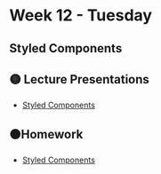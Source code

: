 # Week 12 - Tuesday

## Styled Components



## 🟡 Lecture Presentations
- [Styled Components](http://dc-houston.herokuapp.com/p2/React/StyledComponents.html#1)


<!-- ## 🟣Labs  -->

## 🟠Homework 
- [Styled Components](https://github.com/veros-labs/lab-react-styled-components)





